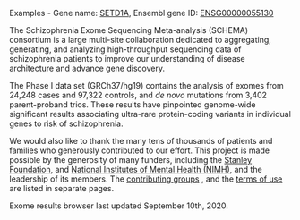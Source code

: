 Examples - Gene name: [SETD1A](https://schema.broadinstitute.org/gene/ENSG00000099381), Ensembl gene ID: [ENSG00000055130](https://schema.broadinstitute.org/gene/ENSG00000055130)

The Schizophrenia Exome Sequencing Meta-analysis (SCHEMA) consortium is a large multi-site collaboration dedicated to aggregating, generating, and analyzing high-throughput sequencing data of schizophrenia patients to improve our understanding of disease architecture and advance gene discovery.  

The Phase I data set (GRCh37/hg19) contains the analysis of exomes from 24,248 cases and 97,322 controls, and _de novo_ mutations from 3,402 parent-proband trios. These results have pinpointed genome-wide significant results associating ultra-rare protein-coding variants in individual genes to risk of schizophrenia.  

We would also like to thank the many tens of thousands of patients and families who generously contributed to our effort. This project is made possible by the generosity of many funders, including the [Stanley Foundation](https://www.broadinstitute.org/stanley), and [National Institutes of Mental Health (NIMH)](https://www.nimh.nih.gov/index.shtml), and the leadership of its members. The [contributing groups](about.md) , and the [terms of use](terms.md) are listed in separate pages.

Exome results browser last updated September 10th, 2020.